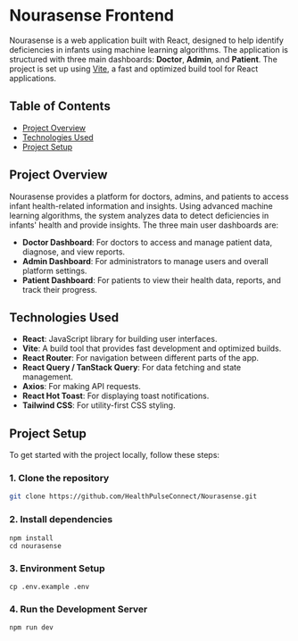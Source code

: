 # Nourasense Frontend

Nourasense is a web application built with React, designed to help identify deficiencies in infants using machine learning algorithms. The application is structured with three main dashboards: **Doctor**, **Admin**, and **Patient**. The project is set up using [Vite](https://vitejs.dev/), a fast and optimized build tool for React applications.

## Table of Contents
- [Project Overview](#project-overview)
- [Technologies Used](#technologies-used)
- [Project Setup](#project-setup)

## Project Overview
Nourasense provides a platform for doctors, admins, and patients to access infant health-related information and insights. Using advanced machine learning algorithms, the system analyzes data to detect deficiencies in infants' health and provide insights. The three main user dashboards are:
- **Doctor Dashboard**: For doctors to access and manage patient data, diagnose, and view reports.
- **Admin Dashboard**: For administrators to manage users and overall platform settings.
- **Patient Dashboard**: For patients to view their health data, reports, and track their progress.

## Technologies Used
- **React**: JavaScript library for building user interfaces.
- **Vite**: A build tool that provides fast development and optimized builds.
- **React Router**: For navigation between different parts of the app.
- **React Query / TanStack Query**: For data fetching and state management.
- **Axios**: For making API requests.
- **React Hot Toast**: For displaying toast notifications.
- **Tailwind CSS**: For utility-first CSS styling.

## Project Setup

To get started with the project locally, follow these steps:

### 1. Clone the repository
```bash
git clone https://github.com/HealthPulseConnect/Nourasense.git
```
### 2. Install dependencies
```
npm install
cd nourasense
```
### 3. Environment Setup

```
cp .env.example .env
```
### 4. Run the Development Server
```
npm run dev
```



